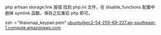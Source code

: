 
php artisan storage:link
报错
找到 php.ini 文件，在 disable_functions 配置中删掉 symlink 函数，保存之后重启 php 即可。

ssh -i "thaixmap_keypair.pem" ubuntu@ec2-54-255-69-227.ap-southeast-1.compute.amazonaws.com
